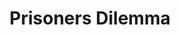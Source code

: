 ---
slug: "chomp"
meta-title: "chomp"
title: "Prisoners Dilemma"
description: "A 2-player game where each player tries to push the other into eating the poisoned chocolate"
start_date: "October 1 2024"
end_date: "October 10 2024"
is_published: true
is_pinned: false
is_important: true
project_tags:
- SvelteKit
repository_link: "https://github.com/lalitm1004/chomp"
deployment_link: "https://chomp-ate.vercel.app/"
---